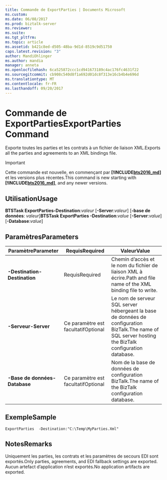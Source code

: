 ```yaml
---
title: Commande de ExportParties | Documents Microsoft
ms.custom: 
ms.date: 06/08/2017
ms.prod: biztalk-server
ms.reviewer: 
ms.suite: 
ms.tgt_pltfrm: 
ms.topic: article
ms.assetid: b421c8ed-d505-48ba-9d1d-8519c9d51750
caps.latest.revision: "3"
author: MandiOhlinger
ms.author: mandia
manager: anneta
ms.openlocfilehash: 6ca525872ccc1cd941673189c4ac176fc4631f22
ms.sourcegitcommit: cb908c540d8f1a692d01dc8f313e16cb4b4e696d
ms.translationtype: MT
ms.contentlocale: fr-FR
ms.lasthandoff: 09/20/2017
---
```

# <a name="exportparties-command"></a><span data-ttu-id="ec5c3-102">Commande de ExportParties</span><span class="sxs-lookup"><span data-stu-id="ec5c3-102">ExportParties Command</span></span>
<span data-ttu-id="ec5c3-103">Exporte toutes les parties et les contrats à un fichier de liaison XML.</span><span class="sxs-lookup"><span data-stu-id="ec5c3-103">Exports all the parties and agreements to an XML bindings file.</span></span>

> [!IMPORTANT]
> <span data-ttu-id="ec5c3-104">Cette commande est nouvelle, en commençant par  **[!INCLUDE[bts2016_md](../includes/bts2016-md.md)]** et les versions plus récentes.</span><span class="sxs-lookup"><span data-stu-id="ec5c3-104">This command is new starting with **[!INCLUDE[bts2016_md](../includes/bts2016-md.md)]**, and any newer versions.</span></span>

## <a name="usage"></a><span data-ttu-id="ec5c3-105">Utilisation</span><span class="sxs-lookup"><span data-stu-id="ec5c3-105">Usage</span></span>
  <span data-ttu-id="ec5c3-106">**BTSTask ExportParties-Destination**:*valeur* [**-Server**:*valeur*] [**-base de données**: *valeur*]</span><span class="sxs-lookup"><span data-stu-id="ec5c3-106">**BTSTask ExportParties -Destination**:*value* [**-Server**:*value*] [**-Database**:*value*]</span></span>
  
## <a name="parameters"></a><span data-ttu-id="ec5c3-107">Paramètres</span><span class="sxs-lookup"><span data-stu-id="ec5c3-107">Parameters</span></span>

|<span data-ttu-id="ec5c3-108">Paramètre</span><span class="sxs-lookup"><span data-stu-id="ec5c3-108">Parameter</span></span>|<span data-ttu-id="ec5c3-109">Requis</span><span class="sxs-lookup"><span data-stu-id="ec5c3-109">Required</span></span>|<span data-ttu-id="ec5c3-110">Valeur</span><span class="sxs-lookup"><span data-stu-id="ec5c3-110">Value</span></span>|  
|---|---|---|  
| <span data-ttu-id="ec5c3-111">**-Destination**</span><span class="sxs-lookup"><span data-stu-id="ec5c3-111">**-Destination**</span></span> | <span data-ttu-id="ec5c3-112">Requis</span><span class="sxs-lookup"><span data-stu-id="ec5c3-112">Required</span></span> | <span data-ttu-id="ec5c3-113">Chemin d’accès et le nom du fichier de liaison XML à écrire.</span><span class="sxs-lookup"><span data-stu-id="ec5c3-113">Path and file name of the XML binding file to write.</span></span> |
| <span data-ttu-id="ec5c3-114">**-Serveur**</span><span class="sxs-lookup"><span data-stu-id="ec5c3-114">**-Server**</span></span> | <span data-ttu-id="ec5c3-115">Ce paramètre est facultatif</span><span class="sxs-lookup"><span data-stu-id="ec5c3-115">Optional</span></span> | <span data-ttu-id="ec5c3-116">Le nom de serveur SQL server hébergeant la base de données de configuration BizTalk.</span><span class="sxs-lookup"><span data-stu-id="ec5c3-116">The name of SQL server hosting the BizTalk configuration database.</span></span> |
| <span data-ttu-id="ec5c3-117">**-Base de données**</span><span class="sxs-lookup"><span data-stu-id="ec5c3-117">**-Database**</span></span> | <span data-ttu-id="ec5c3-118">Ce paramètre est facultatif</span><span class="sxs-lookup"><span data-stu-id="ec5c3-118">Optional</span></span> | <span data-ttu-id="ec5c3-119">Nom de la base de données de configuration BizTalk.</span><span class="sxs-lookup"><span data-stu-id="ec5c3-119">The name of the BizTalk configuration database.</span></span>|

## <a name="sample"></a><span data-ttu-id="ec5c3-120">Exemple</span><span class="sxs-lookup"><span data-stu-id="ec5c3-120">Sample</span></span>
  `ExportParties  -Destination:"C:\Temp\MyParties.Xml"` 

## <a name="remarks"></a><span data-ttu-id="ec5c3-121">Notes</span><span class="sxs-lookup"><span data-stu-id="ec5c3-121">Remarks</span></span>
  <span data-ttu-id="ec5c3-122">Uniquement les parties, les contrats et les paramètres de secours EDI sont exportés.</span><span class="sxs-lookup"><span data-stu-id="ec5c3-122">Only parties, agreements, and EDI fallback settings are exported.</span></span> <span data-ttu-id="ec5c3-123">Aucun artefact d’application n’est exportés.</span><span class="sxs-lookup"><span data-stu-id="ec5c3-123">No application artifacts are exported.</span></span>
